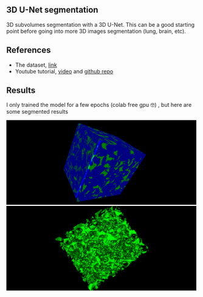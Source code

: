 
## 3D U-Net segmentation

3D subvolumes segmentation with a 3D U-Net. This can be a good starting point before going into more 3D images segmentation (lung, brain, etc).

## References

+ The dataset, [link](https://drive.google.com/file/d/1HWtBaSa-LTyAMgf2uaz1T9o1sTWDBajU/view?usp=sharing) 
+ Youtube tutorial, [video](https://www.youtube.com/watch?v=6mbX4cNGQDk) and [github repo](https://github.com/bnsreenu/python_for_image_processing_APEER/blob/master/tutorial122_3D_Unet.ipynb)

## Results

I only trained the model for a few epochs (colab free gpu :nerd_face:) , but here are some segmented results
<p float="left">
  <img src="https://github.com/AmbroiseM/ML_Fun/blob/main/tensorflow/3d_unet_segmentation/448_segmented_multi_channel.ome.tiff_screenshot%20(2).png" width="  500" />
  <img src="https://github.com/AmbroiseM/ML_Fun/blob/main/tensorflow/3d_unet_segmentation/448_segmented_multi_channel.ome.tiff_screenshot.png" width="500" /> 

</p>
